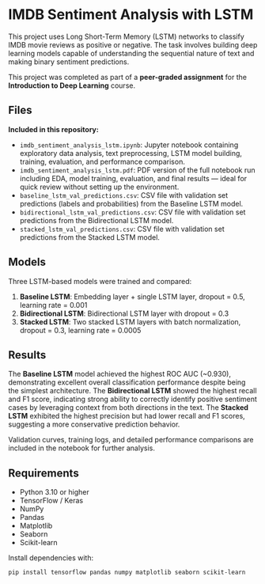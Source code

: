 # IMDB Sentiment Analysis with LSTM

This project uses Long Short-Term Memory (LSTM) networks to classify IMDB movie reviews as positive or negative. The task involves building deep learning models capable of understanding the sequential nature of text and making binary sentiment predictions.

This project was completed as part of a **peer-graded assignment** for the **Introduction to Deep Learning** course.

## Files

**Included in this repository:**
- `imdb_sentiment_analysis_lstm.ipynb`: Jupyter notebook containing exploratory data analysis, text preprocessing, LSTM model building, training, evaluation, and performance comparison.
- `imdb_sentiment_analysis_lstm.pdf`: PDF version of the full notebook run including EDA, model training, evaluation, and final results — ideal for quick review without setting up the environment.
- `baseline_lstm_val_predictions.csv`: CSV file with validation set predictions (labels and probabilities) from the Baseline LSTM model.
- `bidirectional_lstm_val_predictions.csv`: CSV file with validation set predictions from the Bidirectional LSTM model.
- `stacked_lstm_val_predictions.csv`: CSV file with validation set predictions from the Stacked LSTM model.

## Models

Three LSTM-based models were trained and compared:
1. **Baseline LSTM**: Embedding layer + single LSTM layer, dropout = 0.5, learning rate = 0.001  
2. **Bidirectional LSTM**: Bidirectional LSTM layer with dropout = 0.3  
3. **Stacked LSTM**: Two stacked LSTM layers with batch normalization, dropout = 0.3, learning rate = 0.0005  

## Results

The **Baseline LSTM** model achieved the highest ROC AUC (~0.930), demonstrating excellent overall classification performance despite being the simplest architecture. The **Bidirectional LSTM** showed the highest recall and F1 score, indicating strong ability to correctly identify positive sentiment cases by leveraging context from both directions in the text. The **Stacked LSTM** exhibited the highest precision but had lower recall and F1 scores, suggesting a more conservative prediction behavior.

Validation curves, training logs, and detailed performance comparisons are included in the notebook for further analysis.

## Requirements

- Python 3.10 or higher  
- TensorFlow / Keras  
- NumPy  
- Pandas  
- Matplotlib  
- Seaborn  
- Scikit-learn  

Install dependencies with:

```bash
pip install tensorflow pandas numpy matplotlib seaborn scikit-learn
